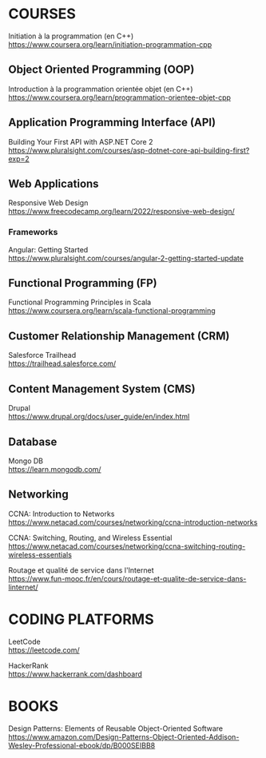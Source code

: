 # COURSES

Initiation à la programmation (en C++) <br>
https://www.coursera.org/learn/initiation-programmation-cpp

## Object Oriented Programming (OOP) <br>

Introduction à la programmation orientée objet (en C++) <br>
https://www.coursera.org/learn/programmation-orientee-objet-cpp

## Application Programming Interface (API)

Building Your First API with ASP.NET Core 2 <br>
https://www.pluralsight.com/courses/asp-dotnet-core-api-building-first?exp=2

##  Web Applications

Responsive Web Design <br>
https://www.freecodecamp.org/learn/2022/responsive-web-design/

### Frameworks

Angular: Getting Started <br>
https://www.pluralsight.com/courses/angular-2-getting-started-update

## Functional Programming (FP)

Functional Programming Principles in Scala <br>
https://www.coursera.org/learn/scala-functional-programming

## Customer Relationship Management (CRM)

Salesforce Trailhead <br>
https://trailhead.salesforce.com/

##  Content Management System (CMS)

Drupal <br>
https://www.drupal.org/docs/user_guide/en/index.html

## Database

Mongo DB <br>
https://learn.mongodb.com/

## Networking

CCNA: Introduction to Networks <br>
https://www.netacad.com/courses/networking/ccna-introduction-networks

CCNA: Switching, Routing, and Wireless Essential <br>
https://www.netacad.com/courses/networking/ccna-switching-routing-wireless-essentials

Routage et qualité de service dans l'Internet <br>
https://www.fun-mooc.fr/en/cours/routage-et-qualite-de-service-dans-linternet/

# CODING PLATFORMS

LeetCode <br>
https://leetcode.com/

HackerRank <br>
https://www.hackerrank.com/dashboard

# BOOKS

Design Patterns: Elements of Reusable Object-Oriented Software
https://www.amazon.com/Design-Patterns-Object-Oriented-Addison-Wesley-Professional-ebook/dp/B000SEIBB8

